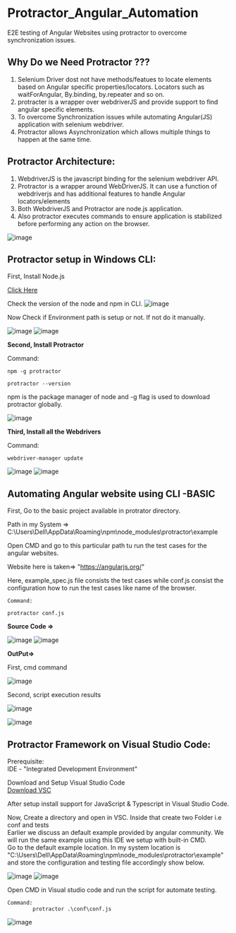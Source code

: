 # Protractor_Angular_Automation
E2E testing of Angular Websites using protractor to overcome synchronization issues.

## Why Do we Need Protractor ???

1. Selenium Driver dost not have methods/featues to locate elements based on Angular specific properties/locators. Locators such as waitForAngular, By.binding, by.repeater and so on.
2. protracter is a wrapper over webdriverJS and provide support to find angular specific elements.
3. To overcome Synchronization issues while automating Angular(JS) application with selenium webdriver.
4. Protractor allows Asynchronization which allows multiple things to happen at the same time.


## Protractor Architecture:

1. WebdriverJS is the javascript binding for the selenium webdriver API.
2. Protractor is a wrapper around WebDriverJS. It can use a function of webdriverjs and has additional features to handle Angular locators/elements
3. Both WebdriverJS and Protractor are node.js application.
4. Also protractor executes commands to ensure application is stabilized before performing any action on the browser.

![image](https://user-images.githubusercontent.com/46487696/117838064-9e441580-b297-11eb-9b02-a4e74c727125.png)


## Protractor setup in Windows CLI:

First, Install Node.js

[Click Here](https://nodejs.org/en/download/)

Check the version of the node and npm in CLI.
![image](https://user-images.githubusercontent.com/46487696/117840390-bcab1080-b299-11eb-9d81-8ab5d6da9663.png)

Now Check if Environment path is setup or not. If not do it manually.

![image](https://user-images.githubusercontent.com/46487696/117840756-14497c00-b29a-11eb-8f72-0b9a72ed48dd.png)
![image](https://user-images.githubusercontent.com/46487696/117840867-26c3b580-b29a-11eb-84ff-f89eb94df2af.png)

**Second, Install Protractor**

Command: 
```
npm -g protractor

protractor --version
```
npm is the package manager of node and -g flag is used to download protractor globally.

![image](https://user-images.githubusercontent.com/46487696/117841246-84f09880-b29a-11eb-89f0-8d91987cca15.png)


**Third, Install all the Webdrivers**

Command:
```
webdriver-manager update
```
![image](https://user-images.githubusercontent.com/46487696/117842399-84a4cd00-b29b-11eb-9170-3e0606716cd5.png)
![image](https://user-images.githubusercontent.com/46487696/117842465-95554300-b29b-11eb-948d-c1b747a42707.png)


## Automating Angular website using CLI -BASIC

First, Go to the basic project available in protrator directory.

Path in my System => C:\Users\Dell\AppData\Roaming\npm\node_modules\protractor\example

Open CMD and go to this particular path tu run the test cases for the angular websites.

Website here is taken=> "https://angularjs.org/" 

Here, example_spec.js file consists the test cases while conf.js consist the configuration how to run the test cases like name of the browser.

```
Command:

protractor conf.js
```
**Source Code =>**

![image](https://user-images.githubusercontent.com/46487696/117854317-03533780-b2a7-11eb-9140-9e64f6ed9df1.png)
![image](https://user-images.githubusercontent.com/46487696/117854382-0fd79000-b2a7-11eb-9486-530c8410491d.png)

**OutPut=>**

First, cmd command

![image](https://user-images.githubusercontent.com/46487696/117858070-1d8f1480-b2ab-11eb-952a-bbb76b962e7d.png)

Second, script execution results

![image](https://user-images.githubusercontent.com/46487696/117858095-24b62280-b2ab-11eb-8543-9258eb0edf25.png)

![image](https://user-images.githubusercontent.com/46487696/117854908-91c7b900-b2a7-11eb-97f1-31d048f92706.png)


## Protractor Framework on Visual Studio Code:

Prerequisite:<br/>
IDE - "Integrated Development Environment"

Download and Setup Visual Studio Code <br/>
[Download VSC](https://code.visualstudio.com/docs/?dv=win)

After setup install support for JavaScript & Typescript in Visual Studio Code.

Now, Create a directory and open in VSC. Inside that create two Folder i.e conf and tests <br/>
Earlier we discuss an default example provided by angular community. We will run the same example using this IDE we setup with built-in CMD.<br/>
Go to the default example location. In my system location is "C:\Users\Dell\AppData\Roaming\npm\node_modules\protractor\example" and store the configuration and testing file accordingly show below.

![image](https://user-images.githubusercontent.com/46487696/118138629-2fe08e00-b424-11eb-93d7-84f35f5c41c2.png)
![image](https://user-images.githubusercontent.com/46487696/118138658-3969f600-b424-11eb-971c-69d5febfee1b.png)

Open CMD in Visual studio code and run the script for automate testing.
```
Command:
        protractor .\conf\conf.js
```

![image](https://user-images.githubusercontent.com/46487696/118138794-59011e80-b424-11eb-8ca5-093ba97ab7ca.png)


